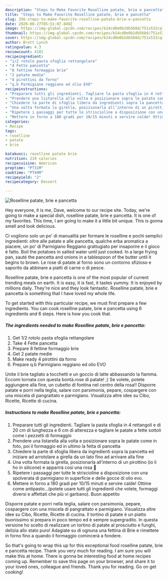 ```yaml
---
description: "Steps to Make Favorite Roselline patate, brie e pancetta"
title: "Steps to Make Favorite Roselline patate, brie e pancetta"
slug: 356-steps-to-make-favorite-roselline-patate-brie-e-pancetta
date: 2020-08-27T05:51:07.849Z
image: https://img-global.cpcdn.com/recipes/b14cd0e0b2db568d/751x532cq70/roselline-patate-brie-e-pancetta-recipe-main-photo.jpg
thumbnail: https://img-global.cpcdn.com/recipes/b14cd0e0b2db568d/751x532cq70/roselline-patate-brie-e-pancetta-recipe-main-photo.jpg
cover: https://img-global.cpcdn.com/recipes/b14cd0e0b2db568d/751x532cq70/roselline-patate-brie-e-pancetta-recipe-main-photo.jpg
author: Brett Lynch
ratingvalue: 4.3
reviewcount: 4181
recipeingredient:
- "1/2 rotolo pasta sfoglia rettangolare"
- "4 Fette pancetta"
- "8 fettine formaggio brie"
- "2 patate medie"
- "4 pirottini da forno"
- "q.b Parmigiano reggiano ed olio EVO"
recipeinstructions:
- "Preparare tutti gli ingredienti. Tagliare la pasta sfoglia in 4 rettangoli e di 20 cm di lunghezza e 6 cm di alterezza e tagliare le patate a fette sottoli come i pezzetti di formaggio"
- "Prendere una listarella alla volta e posizionare sopra le patate come in foto, poi il formaggio ed in ultimo la fetta di pancetta"
- "Chiedere la parte di sfoglia libera da ingredienti sopra la pancetta ed iniziare ad arrotolare a girella da un lato fino ad arrivare alla fine"
- "Una volta formata la girella, posizionarla all’interno di un pirottino (io li ho in silicone) e apparirà così una rosa 🌹"
- "Ripetere i passaggi per tutte le striscioline a disposizione con una spolverata di parmigiano in superficie e delle gocce di olio evo."
- "Mettere in forno a 180 gradi per 10/15 minuti e servire calde! Ottime come antipasto...(potete usare tutti gli ingredienti che volete, formaggi diversi e affettati che più vi garbano). Buon appetito"
categories:
- Recipe
tags:
- roselline
- patate
- brie

katakunci: roselline patate brie 
nutrition: 219 calories
recipecuisine: American
preptime: "PT31M"
cooktime: "PT49M"
recipeyield: "2"
recipecategory: Dessert

---
```



![Roselline patate, brie e pancetta](https://img-global.cpcdn.com/recipes/b14cd0e0b2db568d/751x532cq70/roselline-patate-brie-e-pancetta-recipe-main-photo.jpg)

Hey everyone, it is me, Dave, welcome to our recipe site. Today, we're going to make a special dish, roselline patate, brie e pancetta. It is one of my favorites. This time, I am going to make it a little bit unique. This is gonna smell and look delicious.

Ci vogliono solo un po&#39; di manualità per formare le roselline e pochi semplici ingredienti: oltre alle patate e alle pancetta, qualche erba aromatica a piacere, un po&#39; di Parmigiano Reggiano grattugiato per insaporire e il gioco è fatto. Boil the potatoes in salted water until just cooked. In a large frying pan, sauté the pancetta and onions in a tablespoon of the butter until it begins to brown. Le rose di patate al forno sono un contorno sfizioso e saporito da abbinare a piatti di carne o di pesce.

Roselline patate, brie e pancetta is one of the most popular of current trending meals on earth. It is easy, it is fast, it tastes yummy. It is enjoyed by millions daily. They're nice and they look fantastic. Roselline patate, brie e pancetta is something that I have loved my whole life.


To get started with this particular recipe, we must first prepare a few ingredients. You can cook roselline patate, brie e pancetta using 6 ingredients and 6 steps. Here is how you cook that.

<!--inarticleads1-->

##### The ingredients needed to make Roselline patate, brie e pancetta:

1. Get 1/2 rotolo pasta sfoglia rettangolare
1. Take 4 Fette pancetta
1. Prepare 8 fettine formaggio brie
1. Get 2 patate medie
1. Make ready 4 pirottini da forno
1. Prepare q.b Parmigiano reggiano ed olio EVO


Unite il brie tagliato a tocchetti e un goccio di latte abbassando la fiamma. Eccomi tornata con questa bontà.rose di patate! ;) Se volete, potete aggiungere alla fine, un cubetto di fontina nel centro della rosa!! Disporre patate e porri nella teglia, salare con parsimonia, pepare, cospargere con una miscela di pangrattato e parmigiano. Visualizza altre idee su Cibo, Ricette, Ricette di cucina. 

<!--inarticleads2-->

##### Instructions to make Roselline patate, brie e pancetta:

1. Preparare tutti gli ingredienti. Tagliare la pasta sfoglia in 4 rettangoli e di 20 cm di lunghezza e 6 cm di alterezza e tagliare le patate a fette sottoli come i pezzetti di formaggio
1. Prendere una listarella alla volta e posizionare sopra le patate come in foto, poi il formaggio ed in ultimo la fetta di pancetta
1. Chiedere la parte di sfoglia libera da ingredienti sopra la pancetta ed iniziare ad arrotolare a girella da un lato fino ad arrivare alla fine
1. Una volta formata la girella, posizionarla all’interno di un pirottino (io li ho in silicone) e apparirà così una rosa 🌹
1. Ripetere i passaggi per tutte le striscioline a disposizione con una spolverata di parmigiano in superficie e delle gocce di olio evo.
1. Mettere in forno a 180 gradi per 10/15 minuti e servire calde! Ottime come antipasto...(potete usare tutti gli ingredienti che volete, formaggi diversi e affettati che più vi garbano). Buon appetito


Disporre patate e porri nella teglia, salare con parsimonia, pepare, cospargere con una miscela di pangrattato e parmigiano. Visualizza altre idee su Cibo, Ricette, Ricette di cucina. Il tortino di patate è un piatto buonissimo si prepara in poco tempo ed è sempre supergradito. In questa versione ho scelto di realizzare un tortino di patate al prosciutto e funghi, delizia allo stato puro! Adagiate su di ognuna una fettina di Brie e rimettete in forno fino a quando il formaggio comincerà a fondere. 

So that's going to wrap this up for this exceptional food roselline patate, brie e pancetta recipe. Thank you very much for reading. I am sure you will make this at home. There is gonna be interesting food at home recipes coming up. Remember to save this page on your browser, and share it to your loved ones, colleague and friends. Thank you for reading. Go on get cooking!

